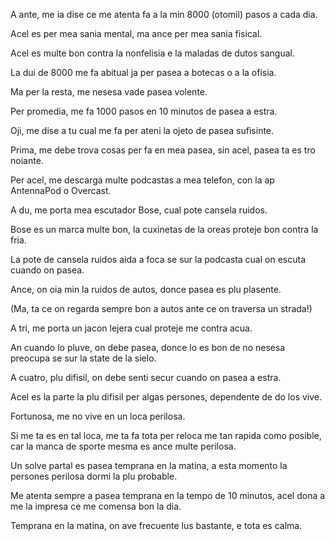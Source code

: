 A ante, me ia dise ce me atenta fa a la min 8000 (otomil) pasos a cada dia.

Acel es per mea sania mental, ma ance per mea sania fisical.

Acel es multe bon contra la nonfelisia e la maladas de dutos sangual.

La dui de 8000 me fa abitual ja per pasea a botecas o a la ofisia.

Ma per la resta, me nesesa vade pasea volente.

Per promedia, me fa 1000 pasos en 10 minutos de pasea a estra.

Oji, me dise a tu cual me fa per ateni la ojeto de pasea sufisinte.

Prima, me debe trova cosas per fa en mea pasea, sin acel, pasea ta es tro noiante.

Per acel, me descarga multe podcastas a mea telefon, con la ap AntennaPod o Overcast.

A du, me porta mea escutador Bose, cual pote cansela ruidos.

Bose es un marca multe bon, la cuxinetas de la oreas proteje bon contra la fria.

La pote de cansela ruidos aida a foca se sur la podcasta cual on escuta cuando on pasea.

Ance, on oia min la ruidos de autos, donce pasea es plu plasente.

(Ma, ta ce on regarda sempre bon a autos ante ce on traversa un strada!)

A tri, me porta un jacon lejera cual proteje me contra acua.

An cuando lo pluve, on debe pasea, donce lo es bon de no nesesa preocupa se sur la state de la sielo.

A cuatro, plu difisil, on debe senti secur cuando on pasea a estra.

Acel es la parte la plu difisil per algas persones, dependente de do los vive.

Fortunosa, me no vive en un loca perilosa.

Si me ta es en tal loca, me ta fa tota per reloca me tan rapida como posible, car la manca de sporte mesma es ance multe perilosa.

Un solve partal es pasea temprana en la matina, a esta momento la persones perilosa dormi la plu probable.

Me atenta sempre a pasea temprana en la tempo de 10 minutos, acel dona a me la impresa ce me comensa bon la dia.

Temprana en la matina, on ave frecuente lus bastante, e tota es calma.
